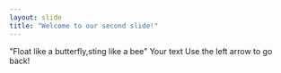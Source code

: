 ```yaml
---
layout: slide
title: "Welcome to our second slide!"
---
```

"Float like a butterfly,sting like a bee"
Your text
Use the left arrow to go back!
